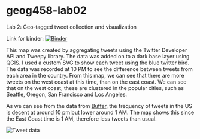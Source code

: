 # geog458-lab02

Lab 2: Geo-tagged tweet collection and visualization

Link for binder:
[![Binder](https://mybinder.org/badge_logo.svg)](https://mybinder.org/v2/gh/kiku511/geog458-lab02/master)

This map was created by aggregating tweets using the Twitter Developer API and Tweepy library. The data was added on to a dark base layer using QGIS. I used a custom SVG to show each tweet using the blue twitter bird. The data was recorded at 10 PM to see the difference between tweets from each area in the country. From this map, we can see that there are more tweets on the west coast at this time, than on the east coast. We can see that on the west coast, these are clustered in the popular cities, such as Seattle, Oregon, San Francisco and Los Angeles.

As we can see from the data from [Buffer](https://buffer.com/resources/best-time-to-tweet-research), the frequency of tweets in the US is decent at around 10 pm but lower around 1 AM. The map shows this since the East Coast time is 1 AM, therefore less tweets than usual.

![Tweet data](https://buffer.com/resources/wp-content/uploads/2015/06/Buffer-social-media-science-study-US-popular-times-to-tweet.png)
